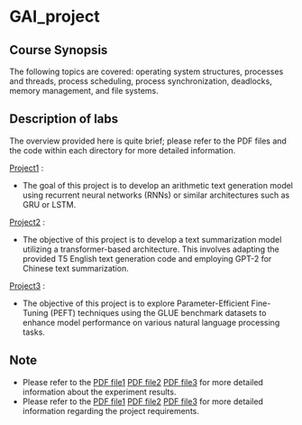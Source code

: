 # GAI_project

## Course Synopsis

The following topics are covered: operating system structures, processes and threads, process scheduling, process synchronization, deadlocks, memory management, and file systems.


## Description of labs

The overview provided here is quite brief; please refer to the PDF files and the code within each directory for more detailed information.

[Project1](https://github.com/Iane14093051/GAI_project1-3/tree/main/E14093051_GAI_Project2a) :
- The goal of this project is to develop an arithmetic text generation model using recurrent neural networks (RNNs) or similar architectures such as GRU or LSTM.
  
[Project2](https://github.com/Iane14093051/GAI_project1-3/tree/main/E14093051_GAI_Project2b) :
- The objective of this project is to develop a text summarization model utilizing a transformer-based architecture. This involves adapting the provided T5 English text generation code and employing GPT-2 for Chinese text summarization.

[Project3](https://github.com/Iane14093051/GAI_project1-3/tree/main/E14093051_GAI_Project3) :
- The objective of this project is to explore Parameter-Efficient Fine-Tuning (PEFT) techniques using the GLUE benchmark datasets to enhance model performance on various natural language processing tasks.

## **Note**
- Please refer to the [PDF file1](https://github.com/Iane14093051/GAI_project4/blob/main/GenAI_assignment_visual_signal.pdf) [PDF file2](https://github.com/Iane14093051/GAI_project4/blob/main/GenAI_assignment_visual_signal.pdf) [PDF file3](https://github.com/Iane14093051/GAI_project4/blob/main/GenAI_assignment_visual_signal.pdf) for more detailed information about the experiment results.
- Please refer to the [PDF file1](https://github.com/Iane14093051/GAI_project1-3/blob/main/GAI%20Project%202.a%20Arithmetic%20text%20generation%20-%20HackMD.pdf) [PDF file2](https://github.com/Iane14093051/GAI_project1-3/blob/main/GAI%20Project%202.b%20Text%20summarization%20-%20HackMD.pdf) [PDF file3](https://github.com/Iane14093051/GAI_project1-3/blob/main/GAI%20Project%203%20PEFT%20on%20GLUE%20benchmarks%20-%20HackMD.pdf) for more detailed information regarding the project requirements.
